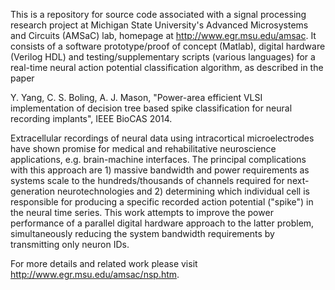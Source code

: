 This is a repository for source code associated with a signal processing
research project at Michigan State University's Advanced Microsystems and
Circuits (AMSaC) lab, homepage at http://www.egr.msu.edu/amsac.
It consists of a software prototype/proof of concept (Matlab), digital hardware (Verilog HDL)
and testing/supplementary scripts (various languages) for a real-time neural action potential
classification algorithm, as described in the paper

Y. Yang, C. S. Boling, A. J. Mason, "Power-area efficient VLSI implementation
of decision tree based spike classification for neural recording implants",
IEEE BioCAS 2014.

Extracellular recordings of neural data using intracortical microelectrodes
have shown promise for medical and rehabilitative neuroscience applications,
e.g. brain-machine interfaces. The principal complications with this approach
are 1) massive bandwidth and power requirements as systems scale to the
hundreds/thousands of channels required for next-generation neurotechnologies
and 2) determining which individual cell is responsible for producing a
specific recorded action potential ("spike") in the neural time series.
This work attempts to improve the power performance of a parallel digital
hardware approach to the latter problem, simultaneously reducing the
system bandwidth requirements by transmitting only neuron IDs.

For more details and related work please visit
http://www.egr.msu.edu/amsac/nsp.htm.
